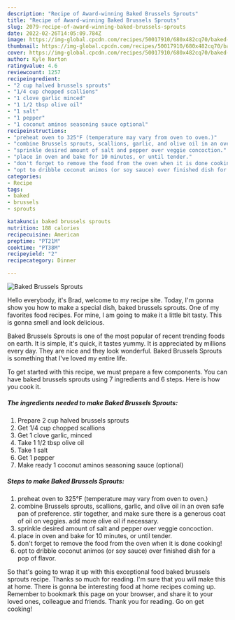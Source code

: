 ```yaml
---
description: "Recipe of Award-winning Baked Brussels Sprouts"
title: "Recipe of Award-winning Baked Brussels Sprouts"
slug: 2079-recipe-of-award-winning-baked-brussels-sprouts
date: 2022-02-26T14:05:09.784Z
image: https://img-global.cpcdn.com/recipes/50017910/680x482cq70/baked-brussels-sprouts-recipe-main-photo.jpg
thumbnail: https://img-global.cpcdn.com/recipes/50017910/680x482cq70/baked-brussels-sprouts-recipe-main-photo.jpg
cover: https://img-global.cpcdn.com/recipes/50017910/680x482cq70/baked-brussels-sprouts-recipe-main-photo.jpg
author: Kyle Norton
ratingvalue: 4.6
reviewcount: 1257
recipeingredient:
- "2 cup halved brussels sprouts"
- "1/4 cup chopped scallions"
- "1 clove garlic minced"
- "1 1/2 tbsp olive oil"
- "1 salt"
- "1 pepper"
- "1 coconut aminos seasoning sauce optional"
recipeinstructions:
- "preheat oven to 325°F (temperature may vary from oven to oven.)"
- "combine Brussels sprouts, scallions, garlic, and olive oil in an oven safe pan of preference. stir together, and make sure there is a generous coat of oil on veggies. add more olive oil if necessary."
- "sprinkle desired amount of salt and pepper over veggie concoction."
- "place in oven and bake for 10 minutes, or until tender."
- "don't forget to remove the food from the oven when it is done cooking!"
- "opt to dribble coconut animos (or soy sauce) over finished dish for a pop of flavor."
categories:
- Recipe
tags:
- baked
- brussels
- sprouts

katakunci: baked brussels sprouts 
nutrition: 188 calories
recipecuisine: American
preptime: "PT21M"
cooktime: "PT38M"
recipeyield: "2"
recipecategory: Dinner

---
```



![Baked Brussels Sprouts](https://img-global.cpcdn.com/recipes/50017910/680x482cq70/baked-brussels-sprouts-recipe-main-photo.jpg)

Hello everybody, it's Brad, welcome to my recipe site. Today, I'm gonna show you how to make a special dish, baked brussels sprouts. One of my favorites food recipes. For mine, I am going to make it a little bit tasty. This is gonna smell and look delicious.

Baked Brussels Sprouts is one of the most popular of recent trending foods on earth. It is simple, it's quick, it tastes yummy. It is appreciated by millions every day. They are nice and they look wonderful. Baked Brussels Sprouts is something that I've loved my entire life.




To get started with this recipe, we must prepare a few components. You can have baked brussels sprouts using 7 ingredients and 6 steps. Here is how you cook it.

<!--inarticleads1-->

##### The ingredients needed to make Baked Brussels Sprouts:

1. Prepare 2 cup halved brussels sprouts
1. Get 1/4 cup chopped scallions
1. Get 1 clove garlic, minced
1. Take 1 1/2 tbsp olive oil
1. Take 1 salt
1. Get 1 pepper
1. Make ready 1 coconut aminos seasoning sauce (optional)




<!--inarticleads2-->

##### Steps to make Baked Brussels Sprouts:

1. preheat oven to 325°F (temperature may vary from oven to oven.)
1. combine Brussels sprouts, scallions, garlic, and olive oil in an oven safe pan of preference. stir together, and make sure there is a generous coat of oil on veggies. add more olive oil if necessary.
1. sprinkle desired amount of salt and pepper over veggie concoction.
1. place in oven and bake for 10 minutes, or until tender.
1. don't forget to remove the food from the oven when it is done cooking!
1. opt to dribble coconut animos (or soy sauce) over finished dish for a pop of flavor.




So that's going to wrap it up with this exceptional food baked brussels sprouts recipe. Thanks so much for reading. I'm sure that you will make this at home. There is gonna be interesting food at home recipes coming up. Remember to bookmark this page on your browser, and share it to your loved ones, colleague and friends. Thank you for reading. Go on get cooking!
